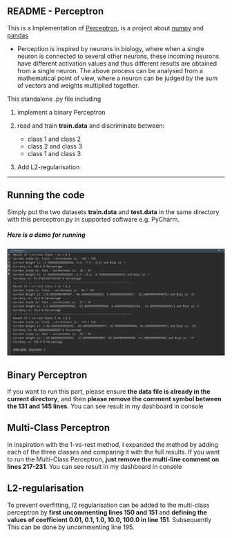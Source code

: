 ## README - Perceptron

This is a Implementation of [Perceptron](https://en.wikipedia.org/wiki/Perceptron), is a project about [numpy](https://en.wikipedia.org/wiki/NumPy) and [pandas](https://en.wikipedia.org/wiki/Pandas_(software))

- Perception is inspired by neurons in biology, where when a single neuron is connected to several other neurons, these incoming neurons have different activation values and thus different results are obtained from a single neuron. The above process can be analysed from a mathematical point of view, where a neuron can be judged by the sum of vectors and weights multiplied together.

This standalone .py file including 

1. implement a binary Perceptron

2. read and train **train.data** and discriminate between: 

   - class 1 and class 2
   - class 2 and class 3
   - class 1 and class 3

3. Add L2-regularisation

---


## Running the code

Simply put the two datasets **train.data** and **test.data** in the same directory with this perceptron.py in supported software e.g. PyCharm. 

##### Here is a demo for running
![Perceptron demo](https://github.com/han-ziqi/Perceptron/raw/master/demo/Perceptron-2.jpeg)


## Binary Perceptron

If you want to run this part, please ensure **the data file is already in the current directory**, and then **please remove the comment symbol between the 131 and 145 lines**. You can see result in my dashboard in console

## Multi-Class Perceptron

 In inspiration with the 1-vs-rest method, I expanded the method by adding each of the three classes and comparing it with the full results. If you want to run the Multi-Class Perceptron, **just remove the multi-line comment on lines 217-231**. You can see result in my dashboard in console

## L2-regularisation 

 To prevent overfitting, l2 regularisation can be added to the multi-class perceptron by **first uncommenting lines 150 and 151** and **defining the values of coefficient 0.01, 0.1, 1.0, 10.0, 100.0 in line 151**. Subsequently This can be done by uncommenting line 195.


